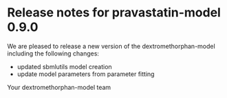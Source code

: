 # Release notes for pravastatin-model 0.9.0

We are pleased to release a new version of the dextromethorphan-model including the 
following changes:

- updated sbmlutils model creation
- update model parameters from parameter fitting

Your dextromethorphan-model team

